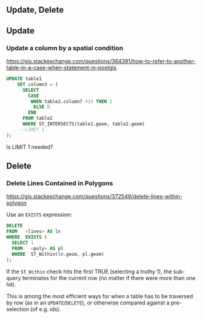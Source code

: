 ## Update, Delete

## Update
### Update a column by a spatial condition
<https://gis.stackexchange.com/questions/364391/how-to-refer-to-another-table-in-a-case-when-statement-in-postgis>
```sql
UPDATE table1
    SET column3 = (
      SELECT 
        CASE
         WHEN table2.column7 >15 THEN 1
          ELSE 0
        END
      FROM table2 
      WHERE ST_INTERSECTS(table1.geom, table2.geom)
     --LIMIT 1
);
```
Is LIMIT 1 needed?

## Delete
### Delete Lines Contained in Polygons
<https://gis.stackexchange.com/questions/372549/delete-lines-within-polygon>

Use an `EXISTS` expression:
```sql
DELETE
FROM   <lines> AS ln
WHERE  EXISTS (
  SELECT 1
  FROM   <poly> AS pl
  WHERE  ST_Within(ln.geom, pl.geom)
);
```
If the `ST_Within` check hits the first TRUE (selecting a truthy 1), the sub-query terminates for the current row (no matter if there were more than one hit).

This is among the most efficient ways for when a table has to be traversed by row (as in an `UPDATE`/`DELETE`), or otherwise compared against a pre-selection (of e.g. ids).
